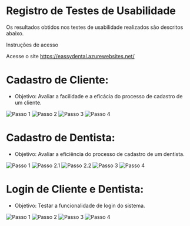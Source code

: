# Registro de Testes de Usabilidade

Os resultados obtidos nos testes de usabilidade realizados são descritos abaixo.

Instruções de acesso 

Acesse o site https://eassydental.azurewebsites.net/

# Cadastro de Cliente: 

* Objetivo: Avaliar a facilidade e a eficácia do processo de cadastro de um cliente.

![Passo 1](img/testes/C01Passo1.png)
![Passo 2](img/testes/C01Passo2.png)
![Passo 3](img/testes/C01Passo3.png)
![Passo 4](img/testes/C01Passo4.png)

# Cadastro de Dentista:  

* Objetivo: Avaliar a eficiência do processo de cadastro de um dentista.

![Passo 1](img/testes/C02Passo1.png)
![Passo 2.1](img/testes/C02Passo2.1.png)
![Passo 2.2](img/testes/C02Passo2.2.png)
![Passo 3](img/testes/C02Passo3.png)
![Passo 4](img/testes/C02Passo4.png)

# Login de Cliente e Dentista:  

* Objetivo: Testar a funcionalidade de login do sistema.

![Passo 1](img/testes/C03Passo1.png)
![Passo 2](img/testes/C03Passo2.png)
![Passo 3](img/testes/C03Passo3.png)
![Passo 4](img/testes/C03Passo4.png)